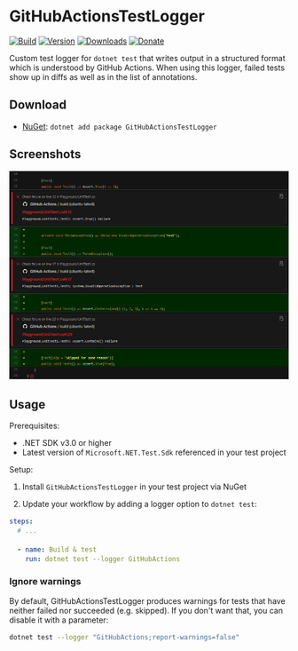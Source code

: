 # GitHubActionsTestLogger

[![Build](https://github.com/Tyrrrz/GitHubActionsTestLogger/workflows/CI/badge.svg?branch=master)](https://github.com/Tyrrrz/GitHubActionsTestLogger/actions)
[![Version](https://img.shields.io/nuget/v/GitHubActionsTestLogger.svg)](https://nuget.org/packages/GitHubActionsTestLogger)
[![Downloads](https://img.shields.io/nuget/dt/GitHubActionsTestLogger.svg)](https://nuget.org/packages/GitHubActionsTestLogger)
[![Donate](https://img.shields.io/badge/donate-$$$-purple.svg)](https://tyrrrz.me/donate)

Custom test logger for `dotnet test` that writes output in a structured format which is understood by GitHub Actions. When using this logger, failed tests show up in diffs as well as in the list of annotations.

## Download

- [NuGet](https://nuget.org/packages/GitHubActionsTestLogger): `dotnet add package GitHubActionsTestLogger`

## Screenshots

![diff](./.screenshots/diff.png)

## Usage

Prerequisites:

- .NET SDK v3.0 or higher
- Latest version of `Microsoft.NET.Test.Sdk` referenced in your test project

Setup:

1. Install `GitHubActionsTestLogger` in your test project via NuGet

2. Update your workflow by adding a logger option to `dotnet test`:

```yaml
steps:
  # ...

  - name: Build & test
    run: dotnet test --logger GitHubActions
```

### Ignore warnings

By default, GitHubActionsTestLogger produces warnings for tests that have neither failed nor succeeded (e.g. skipped). If you don't want that, you can disable it with a parameter:

```sh
dotnet test --logger "GitHubActions;report-warnings=false"
```
